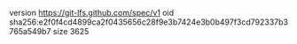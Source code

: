 version https://git-lfs.github.com/spec/v1
oid sha256:e2f0f4cd4899ca2f0435656c28f9e3b7424e3b0b497f3cd792337b3765a549b7
size 3625
